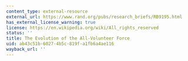 ```yaml
---
content_type: external-resource
external_url: https://www.rand.org/pubs/research_briefs/RB9195.html
has_external_license_warning: true
license: https://en.wikipedia.org/wiki/All_rights_reserved
status: ''
title: The Evolution of the All-Volunteer Force
uid: ab43c51b-6027-4b5c-819f-a1fb6a4ae116
wayback_url: ''
---
```

